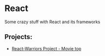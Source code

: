 # React
Some crazy stuff with React and its frameworks


## Projects:

* [React-Warriors Project - Movie top](https://actpohabtns.github.io/React/react-warriors/)
